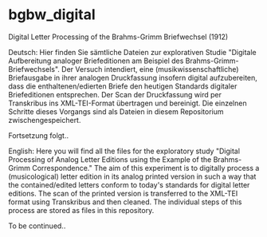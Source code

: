 # bgbw_digital
Digital Letter Processing of the Brahms-Grimm Briefwechsel (1912)

Deutsch:
Hier finden Sie sämtliche Dateien zur explorativen Studie "Digitale Aufbereitung analoger Briefeditionen am Beispiel des Brahms-Grimm-Briefwechsels". Der Versuch intendiert, eine (musikwissenschaftliche) Briefausgabe in ihrer analogen Druckfassung insofern digital aufzubereiten, dass die enthaltenen/edierten Briefe den heutigen Standards digitaler Briefeditionen entsprechen. Der Scan der Druckfassung wird per Transkribus ins XML-TEI-Format übertragen und bereinigt. Die einzelnen Schritte dieses Vorgangs sind als Dateien in diesem Repositorium zwischengespeichert.

Fortsetzung folgt..

English:
Here you will find all the files for the exploratory study "Digital Processing of Analog Letter Editions using the Example of the Brahms-Grimm Correspondence." The aim of this experiment is to digitally process a (musicological) letter edition in its analog printed version in such a way that the contained/edited letters conform to today's standards for digital letter editions. The scan of the printed version is transferred to the XML-TEI format using Transkribus and then cleaned. The individual steps of this process are stored as files in this repository.

To be continued..
